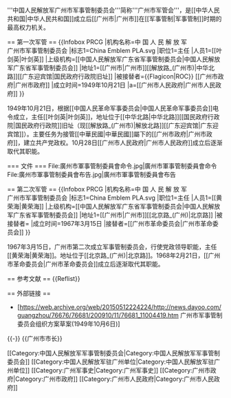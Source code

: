 '''中国人民解放军广州市军事管制委员会'''简称'''广州市军管会'''，是[[中华人民共和国|中华人民共和国]]成立后[[广州市|广州市]]在[[军事管制|军事管制]]时期的最高权力机关。

== 第一次军管 ==
{{Infobox PRCG
|机构名称=中 国 人 民 解 放 军<br />广州市军事管制委员会
|标志1=China Emblem PLA.svg
|职位1=主任
|人员1=[[叶剑英|叶剑英]]
|上级机构=[[中国人民解放军广东省军事管制委员会|中国人民解放军广东省军事管制委员会]]
|地址1=[[广州市|广州市]][[解放路_(广州市)|中华北路]][[广东迎宾馆|国民政府行政院旧址]]
|被接替者={{Flagicon|ROC}} [[广州市政府|广州市政府]]
|成立时间=1949年10月21日
|a=[[广州市人民政府|广州市人民政府]]
}}

1949年10月21日，根据[[中国人民革命军事委员会|中国人民革命军事委员会]]电令成立，主任[[叶剑英|叶剑英]]，地址位于[[中华北路|中华北路]][[国民政府行政院|国民政府行政院]]旧址（现[[解放路_(广州市)|解放北路]][[广东迎宾馆|广东迎宾馆]]）。主要任务为接管[[中華民國|中華民國]]屬下的[[广州市政府|广州市政府]]，建立共产党政权。10月28日[[广州市人民政府|广州市人民政府]]成立后逐渐取代其职能。

=== 文件 ===
<gallery>
File:廣州市軍事管制委員會命令.jpg|廣州市軍事管制委員會命令
File:廣州市軍事管制委員會布告.jpg|廣州市軍事管制委員會布告
</gallery>

== 第二次军管 ==
{{Infobox PRCG
|机构名称=中 国 人 民 解 放 军<br />广州市军事管制委员会
|标志1=China Emblem PLA.svg
|职位1=主任
|人员1=[[黄荣海|黄荣海]]
|上级机构=[[中国人民解放军广东省军事管制委员会|中国人民解放军广东省军事管制委员会]]
|地址1=[[广州市|广州市]][[北京路_(广州)|北京路]]
|被接替者=
|成立时间=1967年3月15日
|接替者=[[广州市革命委员会|广州市革命委员会]]
}}

1967年3月15日，广州市第二次成立军事管制委员会，行使党政领导职能，主任[[黄荣海|黄荣海]]。地址位于[[北京路_(广州)|北京路]]。1968年2月21日，[[广州市革命委员会|广州市革命委员会]]成立后逐渐取代其职能。

== 参考文献 ==
{{Reflist}}

== 外部链接 ==
* [https://web.archive.org/web/20150512224224/http://news.dayoo.com/guangzhou/76676/76681/200910/11/76681_11004419.htm 广州市军事管制委员会组织方案草案(1949年10月6日)]

{{-}}
{{广州市市长}}

[[Category:中国人民解放军军事管制委员会|Category:中国人民解放军军事管制委员会]]
[[Category:中国人民解放军驻广州单位|Category:中国人民解放军驻广州单位]]
[[Category:广州军事史|Category:广州军事史]]
[[Category:广州市政府|Category:广州市政府]]
[[Category:广州市人民政府|Category:广州市人民政府]]